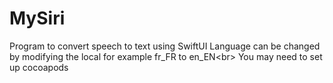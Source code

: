# MySiri
Program to convert speech to text using SwiftUI
Language can be changed by modifying the local for example fr_FR to en_EN<br\>
You may need to set up cocoapods
